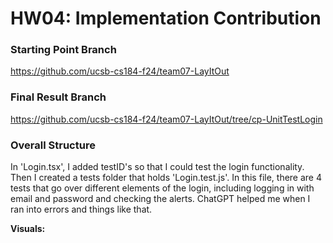 # HW04: Implementation Contribution

### Starting Point Branch
https://github.com/ucsb-cs184-f24/team07-LayItOut

### Final Result Branch
https://github.com/ucsb-cs184-f24/team07-LayItOut/tree/cp-UnitTestLogin

### Overall Structure
In 'Login.tsx', I added testID's so that I could test the login functionality. Then I created a tests folder that holds 'Login.test.js'. In this file, there are 4 tests that go over different elements of the login, including logging in with email and password and checking the alerts. ChatGPT helped me when I ran into errors and things like that. 

****Visuals:**** 


